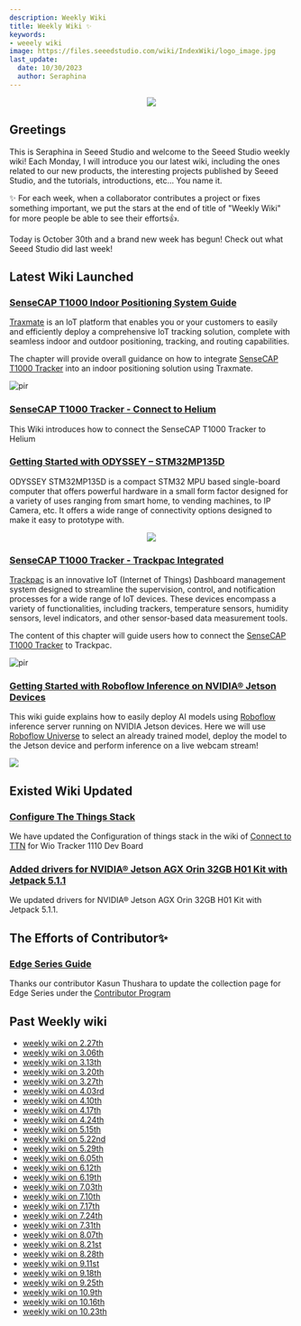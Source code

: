 ```yaml
---
description: Weekly Wiki
title: Weekly Wiki ✨
keywords:
- weeely wiki
image: https://files.seeedstudio.com/wiki/IndexWiki/logo_image.jpg
last_update:
  date: 10/30/2023
  author: Seraphina
---
```


<div align="center"><img width={1000} src="https://files.seeedstudio.com/wiki/IndexWiki/logo.png" /></div>

## Greetings

This is Seraphina in Seeed Studio and welcome to the Seeed Studio weekly wiki! Each Monday, I will introduce you our latest wiki, including the ones related to our new products, the interesting projects published by Seeed Studio, and the tutorials, introductions, etc... You name it.

✨ For each week, when a collaborator contributes a project or fixes something important, we put the stars at the end of title of "Weekly Wiki" for more people be able to see their efforts👍.

Today is October 30th and a brand new week has begun! Check out what Seeed Studio did last week!

## Latest Wiki Launched

### [SenseCAP T1000 Indoor Positioning System Guide](https://wiki.seeedstudio.com/IPS_For_SenseCAP_T1000_Traker/)


[Traxmate](https://traxmate.io/) is an loT platform that enables you or your customers to easily and efficiently deploy a comprehensive loT tracking solution, complete with seamless indoor and outdoor positioning, tracking, and routing capabilities.

The chapter will provide overall guidance on how to integrate [SenseCAP T1000 Tracker](https://www.seeedstudio.com/SenseCAP-Card-Tracker-T1000-A-p-5697.html) into an indoor positioning solution using Traxmate.


<p style={{textAlign: 'center'}}><img src="https://files.seeedstudio.com/wiki/SenseCAP/Tracker/system-archi.png" alt="pir" width={800} height="auto" /></p>


### [SenseCAP T1000 Tracker - Connect to Helium](https://wiki.seeedstudio.com/SenseCAP_T1000_tracker_Helium/)

This Wiki introduces how to connect the SenseCAP T1000 Tracker to Helium


### [Getting Started with ODYSSEY – STM32MP135D](https://wiki.seeedstudio.com/ODYSSEY-STM32MP135D/)

ODYSSEY STM32MP135D is a compact STM32 MPU based single-board computer that offers powerful hardware in a small form factor designed for a variety of uses ranging from smart home, to vending machines, to IP Camera, etc. It offers a wide range of connectivity options designed to make it easy to prototype with.


<div align="center"><img width={800} src="https://media-cdn.seeedstudio.com/media/catalog/product/cache/bb49d3ec4ee05b6f018e93f896b8a25d/1/-/1-102110859--odyssey-mp135d-emmc-version-45font.jpg"/></div>

### [SenseCAP T1000 Tracker - Trackpac Integrated](https://wiki.seeedstudio.com/SenseCAP_T1000_tracker_trackpac/)

[Trackpac](https://trackpac.io/) is an innovative IoT (Internet of Things) Dashboard management system designed to streamline the supervision, control, and notification processes for a wide range of IoT devices. These devices encompass a variety of functionalities, including trackers, temperature sensors, humidity sensors, level indicators, and other sensor-based data measurement tools.

The content of this chapter will guide users how to connect the [SenseCAP T1000 Tracker](https://www.seeedstudio.com/SenseCAP-Card-Tracker-T1000-A-p-5697.html) to Trackpac.


<p style={{textAlign: 'center'}}><img src="https://files.seeedstudio.com/wiki/SenseCAP/Tracker/geofence3.png" alt="pir" width={800} height="auto" /></p> 


### [Getting Started with Roboflow Inference on NVIDIA® Jetson Devices](https://wiki.seeedstudio.com/Roboflow-Jetson-Getting-Started/)

This wiki guide explains how to easily deploy AI models using [Roboflow](https://roboflow.com) inference server running on NVIDIA Jetson devices. Here we will use [Roboflow Universe](https://universe.roboflow.com) to select an already trained model, deploy the model to the Jetson device and perform inference on a live webcam stream!

<div style={{textAlign:'center'}}><img src="https://files.seeedstudio.com/wiki/Roboflow-inference/8.gif
" style={{width:1000, height:'auto'}}/></div>

## Existed Wiki Updated

### [Configure The Things Stack](https://wiki.seeedstudio.com/connect_wio_tracker_to_TTN/#configure-the-things-stack)

We have updated the Configuration of things stack in the wiki of [Connect to TTN](https://wiki.seeedstudio.com/connect_wio_tracker_to_TTN/) for Wio Tracker 1110 Dev Board

<!-- ![](https://files.seeedstudio.com/wiki/SeeedStudio-XIAO-ESP32S3/img/datasheet.png) -->

### [Added drivers for NVIDIA® Jetson AGX Orin 32GB H01 Kit with Jetpack 5.1.1](https://wiki.seeedstudio.com/Jetson_AGX_Orin_32GB_H01_Flash_Jetpack/#download-the-peripheral-drivers)

We updated drivers for NVIDIA® Jetson AGX Orin 32GB H01 Kit with Jetpack 5.1.1.

<!-- ### [Hardware Preparation for XIAO IO Expander](https://wiki.seeedstudio.com/SenseCAP_T1000_tracker_Helium/)

This wiki recommand three main ways to use this expansion board

### XIAO ESP32C3 and XIAO ESP32S3 Strapping Pins Clarification

These two wikis recommand XIAO ESP32C3 and XIAO ESP32S3 Strapping pins clarification

- [XIAO ESP32C3](https://wiki.seeedstudio.com/XIAO_ESP32C3_Getting_Started/#strapping-pins)
- [XIAO ESP32S3](https://wiki.seeedstudio.com/xiao_esp32s3_getting_started/#strapping-pins)

### [Flashing methods for reServer Industrial](https://wiki.seeedstudio.com/reServer_Industrial_Getting_Started/#flash-jetpack)

We have updated flashing methods for reServer Industrial. 

### [More flashing methods for reComputer Industrial](https://wiki.seeedstudio.com/reComputer_Industrial_Getting_Started/#different-methods-of-flashing)

We have updated more flashing methods for reComputer Industrial. -->



## The Efforts of Contributor✨

### [Edge Series Guide](https://wiki.seeedstudio.com/Edge_series_Intro/)

Thanks our contributor Kasun Thushara to update the collection page for Edge Series under the [Contributor Program](https://github.com/orgs/Seeed-Studio/projects/6/views/1?filterQuery=edge&pane=issue&itemId=33963241)
<!-- Checking more information [here](https://github.com/orgs/Seeed-Studio/projects/6/views/1?pane=issue&itemId=35979679). -->



<!-- - Check on [GitHub](https://github.com/orgs/Seeed-Studio/projects/6) for more information.
- We will be really appreciate if you can [share your ideas](https://github.com/orgs/Seeed-Studio/projects/6?pane=issue&itemId=35179519) with us! -->


## Past Weekly wiki

- [weekly wiki on 2.27th](/Seeed_Elderly/weekly_wiki/wiki227)
- [weekly wiki on 3.06th](/Seeed_Elderly/weekly_wiki/wiki306)
- [weekly wiki on 3.13th](/Seeed_Elderly/weekly_wiki/wiki313)
- [weekly wiki on 3.20th](/Seeed_Elderly/weekly_wiki/wiki320)
- [weekly wiki on 3.27th](/Seeed_Elderly/weekly_wiki/wiki327)
- [weekly wiki on 4.03rd](/Seeed_Elderly/weekly_wiki/wiki403)
- [weekly wiki on 4.10th](/Seeed_Elderly/weekly_wiki/wiki410)
- [weekly wiki on 4.17th](/Seeed_Elderly/weekly_wiki/wiki417)
- [weekly wiki on 4.24th](/Seeed_Elderly/weekly_wiki/wiki424)
- [weekly wiki on 5.15th](/Seeed_Elderly/weekly_wiki/wiki515)
- [weekly wiki on 5.22nd](/Seeed_Elderly/weekly_wiki/wiki522)
- [weekly wiki on 5.29th](/Seeed_Elderly/weekly_wiki/wiki529)
- [weekly wiki on 6.05th](/Seeed_Elderly/weekly_wiki/wiki605)
- [weekly wiki on 6.12th](/Seeed_Elderly/weekly_wiki/wiki612)
- [weekly wiki on 6.19th](/Seeed_Elderly/weekly_wiki/wiki619)
- [weekly wiki on 7.03th](/Seeed_Elderly/weekly_wiki/wiki703)
- [weekly wiki on 7.10th](/Seeed_Elderly/weekly_wiki/wiki710)
- [weekly wiki on 7.17th](/Seeed_Elderly/weekly_wiki/wiki717)
- [weekly wiki on 7.24th](/Seeed_Elderly/weekly_wiki/wiki724)
- [weekly wiki on 7.31th](/Seeed_Elderly/weekly_wiki/wiki731)
- [weekly wiki on 8.07th](/Seeed_Elderly/weekly_wiki/wiki807)
- [weekly wiki on 8.21st](/Seeed_Elderly/weekly_wiki/wiki821)
- [weekly wiki on 8.28th](/Seeed_Elderly/weekly_wiki/wiki828)
- [weekly wiki on 9.11st](/Seeed_Elderly/weekly_wiki/wiki911)
- [weekly wiki on 9.18th](/Seeed_Elderly/weekly_wiki/wiki918)
- [weekly wiki on 9.25th](/Seeed_Elderly/weekly_wiki/wiki925)
- [weekly wiki on 10.9th](/Seeed_Elderly/weekly_wiki/wiki1009)
- [weekly wiki on 10.16th](/Seeed_Elderly/weekly_wiki/wiki1016)
- [weekly wiki on 10.23th](/Seeed_Elderly/weekly_wiki/wiki1023)